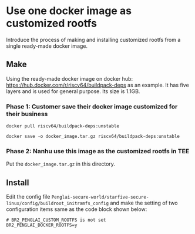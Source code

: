 # Use one docker image as customized rootfs

Introduce the process of making and installing customized rootfs from a single ready-made docker image.

## Make

Using the ready-made docker image on docker hub: https://hub.docker.com/r/riscv64/buildpack-deps as an example. It has five layers and is used for general purpose. Its size is 1.1GB.

### Phase 1: Customer save their docker image customized for their business
```
docker pull riscv64/buildpack-deps:unstable

docker save -o docker_image.tar.gz riscv64/buildpack-deps:unstable
```

### Phase 2: Nanhu use this image as the customized rootfs in TEE

Put the `docker_image.tar.gz` in this directory.

## Install

Edit the config file `Penglai-secure-world/starfive-secure-linux/config/buildroot_initramfs_config` and make the setting of two configuration items same as the code block shown below:

```
# BR2_PENGLAI_CUSTOM_ROOTFS is not set
BR2_PENGLAI_DOCKER_ROOTFS=y
```
